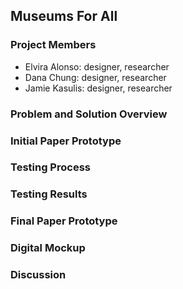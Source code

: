 
## Museums For All

### Project Members
* Elvira Alonso: designer, researcher
* Dana Chung: designer, researcher
* Jamie Kasulis: designer, researcher

### Problem and Solution Overview



### Initial Paper Prototype 



### Testing Process



### Testing Results 



### Final Paper Prototype 



### Digital Mockup



### Discussion 
